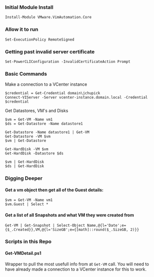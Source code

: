 ### Initial Module Install
```
Install-Module VMware.VimAutomation.Core
```

### Allow it to run
```
Set-ExecutionPolicy RemoteSigned
```

### Getting past invalid server certificate
```
Set-PowerCLIConfiguration -InvalidCertificateAction Prompt
```

### Basic Commands
Make a connection to a VCenter instance
```
$credential = Get-Credential domain\jchupick
Connect-VIServer -Server vcenter-instance.domain.local -Credential $credential
```

Get Datastores, VM's and Disks
```
$vm = Get-VM -Name vm1
$ds = Get-Datastore -Name datastore1

Get-Datastore -Name datastore1 | Get-VM
Get-Datastore -VM $vm
$vm | Get-Datastore

Get-HardDisk -VM $vm
Get-HardDisk -Datastore $ds

$vm | Get-HardDisk
$ds | Get-HardDisk
```

### Digging Deeper

#### Get a vm object then get all of the Guest details:
```
$vm = Get-VM -Name vm1
$vm.Guest | Select *
```
#### Get a list of all Snapshots and what VM they were created from
```
Get-VM | Get-Snapshot | Select-Object Name,@{l='Date';e={$_.Created}},VM,@{l='SizeGB';e={[math]::round($_.SizeGB, 2)}}
```

### Scripts in this Repo
#### Get-VMDetail.ps1
Wrapper to pull the most usefull info from at ```Get-VM``` call.
You will need to have already made a connection to a VCenter instance for this to work.
